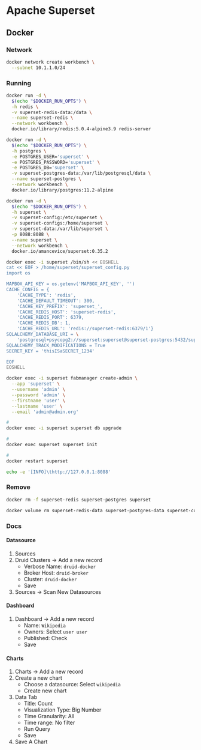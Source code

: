 # Apache Superset

## Docker

### Network

```sh
docker network create workbench \
  --subnet 10.1.1.0/24
```

### Running

```sh
docker run -d \
  $(echo "$DOCKER_RUN_OPTS") \
  -h redis \
  -v superset-redis-data:/data \
  --name superset-redis \
  --network workbench \
  docker.io/library/redis:5.0.4-alpine3.9 redis-server
```

```sh
docker run -d \
  $(echo "$DOCKER_RUN_OPTS") \
  -h postgres \
  -e POSTGRES_USER='superset' \
  -e POSTGRES_PASSWORD='superset' \
  -e POSTGRES_DB='superset' \
  -v superset-postgres-data:/var/lib/postgresql/data \
  --name superset-postgres \
  --network workbench \
  docker.io/library/postgres:11.2-alpine
```

```sh
docker run -d \
  $(echo "$DOCKER_RUN_OPTS") \
  -h superset \
  -v superset-config:/etc/superset \
  -v superset-configs:/home/superset \
  -v superset-data:/var/lib/superset \
  -p 8088:8088 \
  --name superset \
  --network workbench \
  docker.io/amancevice/superset:0.35.2
```

```sh
docker exec -i superset /bin/sh << EOSHELL
cat << EOF > /home/superset/superset_config.py
import os

MAPBOX_API_KEY = os.getenv('MAPBOX_API_KEY', '')
CACHE_CONFIG = {
    'CACHE_TYPE': 'redis',
    'CACHE_DEFAULT_TIMEOUT': 300,
    'CACHE_KEY_PREFIX': 'superset_',
    'CACHE_REDIS_HOST': 'superset-redis',
    'CACHE_REDIS_PORT': 6379,
    'CACHE_REDIS_DB': 1,
    'CACHE_REDIS_URL': 'redis://superset-redis:6379/1'}
SQLALCHEMY_DATABASE_URI = \
    'postgresql+psycopg2://superset:superset@superset-postgres:5432/superset'
SQLALCHEMY_TRACK_MODIFICATIONS = True
SECRET_KEY = 'thisISaSECRET_1234'

EOF
EOSHELL
```

```sh
docker exec -i superset fabmanager create-admin \
  --app 'superset' \
  --username 'admin' \
  --password 'admin' \
  --firstname 'user' \
  --lastname 'user' \
  --email 'admin@admin.org'
```

```sh
#
docker exec -i superset superset db upgrade

#
docker exec superset superset init

#
docker restart superset
```

```sh
echo -e '[INFO]\thttp://127.0.0.1:8088'
```

### Remove

```sh
docker rm -f superset-redis superset-postgres superset

docker volume rm superset-redis-data superset-postgres-data superset-config superset-configs superset-data
```

### Docs

#### Datasource

1. Sources
2. Druid Clusters -> Add a new record
   - Verbose Name: `druid-docker`
   - Broker Host: `druid-broker`
   - Cluster: `druid-docker`
   - Save
3. Sources -> Scan New Datasources

#### Dashboard

1. Dashboard -> Add a new record
   - Name: `Wikipedia`
   - Owners: Select `user user`
   - Published: Check
   - Save

#### Charts

1. Charts -> Add a new record
2. Create a new chart
   - Choose a datasource: Select `wikipedia`
   - Create new chart
3. Data Tab
   - Title: Count
   - Visualization Type: Big Number
   - Time Granularity: All
   - Time range: No filter
   - Run Query
   - Save
4. Save A Chart
